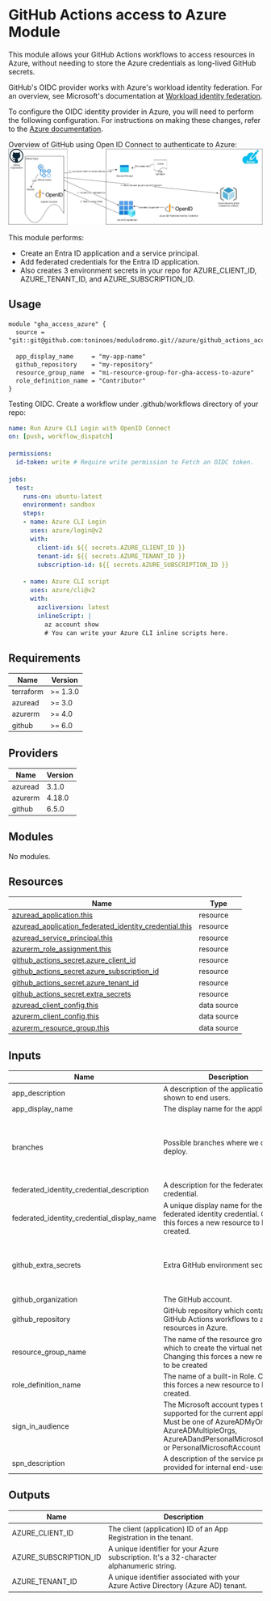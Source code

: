 # GitHub Actions access to Azure Module

This module allows your GitHub Actions workflows to access resources in Azure, without needing to store the Azure credentials 
as long-lived GitHub secrets.

GitHub's OIDC provider works with Azure's workload identity federation. For an overview, see Microsoft's documentation at 
[Workload identity federation](https://docs.microsoft.com/en-us/azure/active-directory/develop/workload-identity-federation).

To configure the OIDC identity provider in Azure, you will need to perform the following configuration. For instructions 
on making these changes, refer to the [Azure documentation](https://docs.microsoft.com/en-us/azure/developer/github/connect-from-azure).

Overview of GitHub using Open ID Connect to authenticate to Azure:
![diagram](img/oidc.png)

This module performs:
- Create an Entra ID application and a service principal.
- Add federated credentials for the Entra ID application.
- Also creates 3 environment secrets in your repo for AZURE_CLIENT_ID, AZURE_TENANT_ID, and AZURE_SUBSCRIPTION_ID. 

## Usage

```hcl
module "gha_access_azure" {
  source = "git::git@github.com:toninoes/modulodromo.git//azure/github_actions_access_to_azure"

  app_display_name     = "my-app-name"
  github_repository    = "my-repository"
  resource_group_name  = "mi-resource-group-for-gha-access-to-azure"
  role_definition_name = "Contributor"
}
```

Testing OIDC. Create a workflow under .github/workflows directory of your repo:
```yml
name: Run Azure CLI Login with OpenID Connect
on: [push, workflow_dispatch]

permissions:
  id-token: write # Require write permission to Fetch an OIDC token.

jobs:
  test:
    runs-on: ubuntu-latest
    environment: sandbox
    steps:
    - name: Azure CLI Login
      uses: azure/login@v2
      with:
        client-id: ${{ secrets.AZURE_CLIENT_ID }}
        tenant-id: ${{ secrets.AZURE_TENANT_ID }}
        subscription-id: ${{ secrets.AZURE_SUBSCRIPTION_ID }}

    - name: Azure CLI script
      uses: azure/cli@v2
      with:
        azcliversion: latest
        inlineScript: |
          az account show
          # You can write your Azure CLI inline scripts here.
```

## Requirements

| Name | Version |
|------|---------|
| terraform | >= 1.3.0 |
| azuread | >= 3.0 |
| azurerm | >= 4.0 |
| github | >= 6.0 |

## Providers

| Name | Version |
|------|---------|
| azuread | 3.1.0 |
| azurerm | 4.18.0 |
| github | 6.5.0 |

## Modules

No modules.

## Resources

| Name | Type |
|------|------|
| [azuread_application.this](https://registry.terraform.io/providers/hashicorp/azuread/latest/docs/resources/application) | resource |
| [azuread_application_federated_identity_credential.this](https://registry.terraform.io/providers/hashicorp/azuread/latest/docs/resources/application_federated_identity_credential) | resource |
| [azuread_service_principal.this](https://registry.terraform.io/providers/hashicorp/azuread/latest/docs/resources/service_principal) | resource |
| [azurerm_role_assignment.this](https://registry.terraform.io/providers/hashicorp/azurerm/latest/docs/resources/role_assignment) | resource |
| [github_actions_secret.azure_client_id](https://registry.terraform.io/providers/integrations/github/latest/docs/resources/actions_secret) | resource |
| [github_actions_secret.azure_subscription_id](https://registry.terraform.io/providers/integrations/github/latest/docs/resources/actions_secret) | resource |
| [github_actions_secret.azure_tenant_id](https://registry.terraform.io/providers/integrations/github/latest/docs/resources/actions_secret) | resource |
| [github_actions_secret.extra_secrets](https://registry.terraform.io/providers/integrations/github/latest/docs/resources/actions_secret) | resource |
| [azuread_client_config.this](https://registry.terraform.io/providers/hashicorp/azuread/latest/docs/data-sources/client_config) | data source |
| [azurerm_client_config.this](https://registry.terraform.io/providers/hashicorp/azurerm/latest/docs/data-sources/client_config) | data source |
| [azurerm_resource_group.this](https://registry.terraform.io/providers/hashicorp/azurerm/latest/docs/data-sources/resource_group) | data source |

## Inputs

| Name | Description | Type | Default | Required |
|------|-------------|------|---------|:--------:|
| app\_description | A description of the application, as shown to end users. | `string` | `""` | no |
| app\_display\_name | The display name for the application. | `string` | n/a | yes |
| branches | Possible branches where we can deploy. | `list(string)` | <pre>[<br>  "main",<br>  "develop",<br>  "feature-branch"<br>]</pre> | no |
| federated\_identity\_credential\_description | A description for the federated identity credential. | `string` | `"Deployments for my-repo"` | no |
| federated\_identity\_credential\_display\_name | A unique display name for the federated identity credential. Changing this forces a new resource to be created. | `string` | `"GitHub-OIDC"` | no |
| github\_extra\_secrets | Extra GitHub environment secrets. | <pre>list(object({<br>    name  = string<br>    value = string<br>  }))</pre> | `[]` | no |
| github\_organization | The GitHub account. | `string` | `"toninoes"` | no |
| github\_repository | GitHub repository which contains GitHub Actions workflows to access resources in Azure. | `string` | n/a | yes |
| resource\_group\_name | The name of the resource group in which to create the virtual network. Changing this forces a new resource to be created | `string` | n/a | yes |
| role\_definition\_name | The name of a built-in Role. Changing this forces a new resource to be created. | `string` | `"Reader"` | no |
| sign\_in\_audience | The Microsoft account types that are supported for the current application. Must be one of AzureADMyOrg, AzureADMultipleOrgs, AzureADandPersonalMicrosoftAccount or PersonalMicrosoftAccount | `string` | `"AzureADMyOrg"` | no |
| spn\_description | A description of the service principal provided for internal end-users. | `string` | `""` | no |

## Outputs

| Name | Description |
|------|-------------|
| AZURE\_CLIENT\_ID | The client (application) ID of an App Registration in the tenant. |
| AZURE\_SUBSCRIPTION\_ID | A unique identifier for your Azure subscription. It's a 32-character alphanumeric string. |
| AZURE\_TENANT\_ID | A unique identifier associated with your Azure Active Directory (Azure AD) tenant. |
